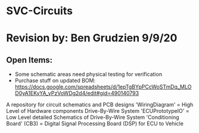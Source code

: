 # SVC-Circuits
# Revision by: Ben Grudzien 9/9/20

## Open Items:
- Some schematic areas need physical testing for verification
- Purchase stuff on updated BOM: https://docs.google.com/spreadsheets/d/1epTgBYpPCcWoSTmDq_MLOD0yA1EKvYA_yPzVoWDg2d4/edit#gid=490140793

A repository for circuit schematics and PCB designs
'WiringDiagram' = High Level of Hardware components Drive-By-Wire System
'ECUPrototypeIO' = Low Level detailed Schematics of Drive-By-Wire System
'Conditioning Board' (CB3) = Digital Signal Processing Board (DSP) for ECU to Vehicle 

